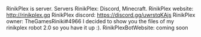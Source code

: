 
RinikPlex is server. Servers RinikPlex: Discord, Minecraft.
RinikPlex website: http://rinikplex.gq
RinikPlex discord: https://discord.gg/uwrstqKAjs
RinikPlex owner: TheGamesRiniki#4966
I decided to show you the files of my rinikplex robot 2.0
so you have it up :).
RinikPlexBotWebsite: coming soon
